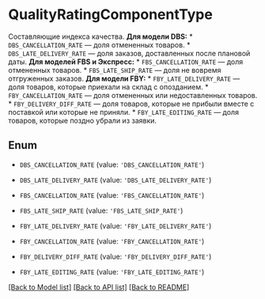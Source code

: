 # QualityRatingComponentType

Составляющие индекса качества.  **Для модели DBS:** * `DBS_CANCELLATION_RATE` — доля отмененных товаров. * `DBS_LATE_DELIVERY_RATE` — доля заказов, доставленных после плановой даты.  **Для моделей FBS и Экспресс:** * `FBS_CANCELLATION_RATE` — доля отмененных товаров. * `FBS_LATE_SHIP_RATE` — доля не вовремя отгруженных заказов.  **Для модели FBY:** * `FBY_LATE_DELIVERY_RATE` — доля товаров, которые приехали на склад с опозданием. * `FBY_CANCELLATION_RATE` — доля отмененных или недоставленных товаров. * `FBY_DELIVERY_DIFF_RATE` — доля товаров, которые не прибыли вместе с поставкой или которые не приняли. * `FBY_LATE_EDITING_RATE` — доля товаров, которые поздно убрали из заявки. 

## Enum

* `DBS_CANCELLATION_RATE` (value: `'DBS_CANCELLATION_RATE'`)

* `DBS_LATE_DELIVERY_RATE` (value: `'DBS_LATE_DELIVERY_RATE'`)

* `FBS_CANCELLATION_RATE` (value: `'FBS_CANCELLATION_RATE'`)

* `FBS_LATE_SHIP_RATE` (value: `'FBS_LATE_SHIP_RATE'`)

* `FBY_LATE_DELIVERY_RATE` (value: `'FBY_LATE_DELIVERY_RATE'`)

* `FBY_CANCELLATION_RATE` (value: `'FBY_CANCELLATION_RATE'`)

* `FBY_DELIVERY_DIFF_RATE` (value: `'FBY_DELIVERY_DIFF_RATE'`)

* `FBY_LATE_EDITING_RATE` (value: `'FBY_LATE_EDITING_RATE'`)

[[Back to Model list]](../README.md#documentation-for-models) [[Back to API list]](../README.md#documentation-for-api-endpoints) [[Back to README]](../README.md)


